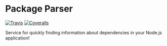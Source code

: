 # Package Parser
[![Travis][build-badge]][build]
[![Coveralls][coveralls-badge]][coveralls]

Service for quickly finding information about dependencies in your Node.js application!

[build-badge]: https://img.shields.io/travis/DimitriosKhristoforidi/package-parser/master.png?style=flat-square
[build]: https://travis-ci.org/github/DimitriosKhristoforidi/package-parser

[coveralls-badge]: https://img.shields.io/coveralls/DimitriosKhristoforidi/package-parser/master.png?style=flat-square
[coveralls]: https://coveralls.io/github/DimitriosKhristoforidi/package-parser